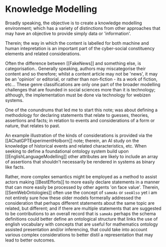 # Knowledge Modelling

Broadly speaking, the objective is to create a knowledge modelling environment; which has a variety of distinctions from other approaches that may have an objective to provide simply data or 'information'. 

Therein; the way in which the content is labelled for both machine and human intepretation is an important part of the cyber-social constituency elements and related considerations. 

Often the difference between [[FakeNews]] and something else, is categorisation..  Generally speaking, authors may miscategorise their content and so therefore; whilst a content article may not be 'news', it may be an 'opinion' or editorial, or rather than non-fiction - its a work of fiction, etc...  These genre classifications are only one part of the broader modelling challenges that are founded in social sciences more than it is technology; although, the implementation must be done via technology for webizen systems. 

One of the conundrums that led me to start this note; was about defining a methodology for declaring statements that relate to guesses, theories, assertions and facts; in relation to events and considerations of a form or nature, that relates to past.

An example illustration of the kinds of considerations is provided via the [[AChatGPTExperimentHolborn]] note; therein, an AI study on the knowledge of historical events and related characteristics, etc.  When seeking to define a foundational ontology system build upon [[EnglishLanguageModelling]] other attributes are likely to include an array of assertions that shouldn't necessarily be rendered in systems as binary like facts.

Rather, more complex semantics might be employed as a method to assist actors making [[BestEfforts]] to more easily declare statements in a manner that can more easily be processed by other agents 'on face value'.  Therein, [[SemWebOntologies]] often use the concept of `sameAs` or `seeAlso` yet i am not entirely sure how these older models formerally addressed the consideration that perhaps different statements about the same topic are related, but different; and if there are multiple statements that are suggested to be contributions to an overall record that is `sameAs` perhaps the schema definitions could better define an ontological structure that links the use of english vocabulary with concepts that are useful for mathematics ontology assisted presentation and/or inferencing, that could take into account various complex considerations to better distil a representation that may lead to better outcomes.

